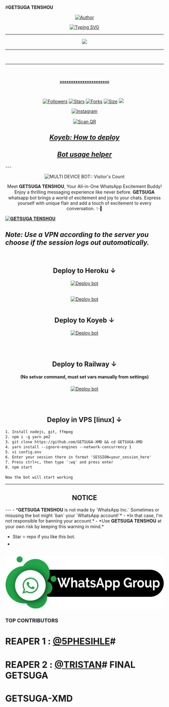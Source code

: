 #𝐆𝐄𝐓𝐒𝐔𝐆𝐀 𝐓𝐄𝐍𝐒𝐇𝐎𝐔   
<p align="center">
<a href="https://github.com/EspadaTechinfo/GETSUGA-XMD"><img title="Author" src="https://files.catbox.moe/k7ugin.jpg?style=for-the-badge&logo=github"></a>


<div align="center">
<a href="https://youtube.com/@hoekagetech?si=NLKL8ZSZwGL2Gjmj/"><img src="https://readme-typing-svg.demolab.com?font=Ribeye&size=50&pause=1000&color=FFFF00&center=true&width=910&height=100&lines=Don't+Forget+To+Subscribe;my+YouTube+Channel;PROGRAM+By+SPHE+AND+TRISTAN" alt="Typing SVG" /></a>
  

----------

<a><img src='https://i.imgur.com/LyHic3i.gif'/></a>

-------

 <p align="center">
  <a href="#"><img src="http://readme-typing-svg.herokuapp.com?color=00008B&center=true&vCenter=true&multiline=false&lines=`GETSUGA+-+TENSHOU+-+MD+WHATSAPP+BOT`" alt="">

------------


<br>

`❀❀❀❀❀❀❀❀❀❀❀❀❀❀❀❀❀❀❀❀❀❀`

<br>

  <p align="center">
<a href="https://github.com/EspadaTechinfo/GETSUGA-XMD/followers"><img title="Followers" src="https://img.shields.io/github/followers/ICHIGO?color=blue&style=flat-square"></a>
<a href="https://github.com/https://github.com/EspadaTechinfo/GETSUGA-XMD/stargazers/"><img title="Stars" src="https://img.shields.io/github/stars/EspadaTechinfo/GETSUGA-XMD?color=blue&style=flat-square"></a>
<a href="https://github.com/EspadaTechinfo/GETSUGA-XMD/network/members"><img title="Forks" src="https://img.shields.io/github/forks/EspadaTechinfo/GETSUGA-XMD?color=blue&style=flat-square"></a>
<a href="/"><img title="Size" src="https://github.com/EspadaTechinfo/GETSUGA-XMD?style=flat-square&color=yellow"></a>
<a href="https://github.com/EspadaTechinfo/GETSUGA-XMD/graphs/commit-activity"><img height="20" src="https://img.shields.io/https://github.com/EspadaTechinfo/GETSUGA-XMD/badge/Maintained%3F-yes-green.svg"></a>&nbsp;&nbsp;
</p>
<p align='center'>
</p>
   
<p align="center">

  <a aria-label="Join our chats" href="https://www.instagram.com/tsukuyomi_md/profilecard/?igsh=ajRoZTNrbzU3MjNu" target="_blank">
    <img alt="Instagram" src="https://img.shields.io/badge/Follow-25D366?style=for-the-badge&logo=instagram&logoColor=white" />
  </a>
 
<a href="https://raganork.online/"><img align="center" src="https://i.imgur.com/dzPTA6u.png" alt="Scan QR" height="112" width="300" /></a><br>

<div align="center">

## _[Koyeb: How to deploy](https://youtube.com/@hoekagetech?si=0-UZBiUnuFwi_pu8)_

## _[Bot usage helper](https://wa.me/27710200228)_

<div align="left">
---


 <p align="center"><img src="https://profile-counter.glitch.me/{GETSUGA-XMD}/count.svg" alt="MULTI DEVICE BOT:: Visitor's Count" old_src="https://profile-counter.glitch.me/{MULTI DEVICE BOT}/count.svg" /></p>


  <p align="center"> Meet 𝐆𝐄𝐓𝐒𝐔𝐆𝐀 𝐓𝐄𝐍𝐒𝐇𝐎𝐔, Your All-in-One WhatsApp Excitement Buddy! Enjoy a thrilling messaging experience like never before. 𝐆𝐄𝐓𝐒𝐔𝐆𝐀 whatsapp bot brings a world of excitement and joy to your chats. Express yourself with unique flair and add a touch of excitement to every conversation. ✨🤖 </p
  
  <a href="https://github.com/EspadaTechinfo/GETSUGA-XMD/fork"><img title="𝐆𝐄𝐓𝐒𝐔𝐆𝐀 𝐓𝐄𝐍𝐒𝐇𝐎𝐔" src="https://img.shields.io/badge/FORK/-𝐆𝐄𝐓𝐒𝐔𝐆𝐀 -h?color=red&style=for-the-badge&logo=stackshare"></a>

## _Note: Use a VPN according to the server you choose if the session logs out automatically._
<br>

<div align="center">

## Deploy to Heroku ↓

<a href="https://github.com/EspadaTechinfo/deploy-GETSUGA-XMD/fork" target="blank"><img align="center" src="https://i.imgur.com/cxaSEWe.png" alt="Deploy bot" height="112" width="310" /></a>
  <div>
<br>
<a href="https://raganork-network.vercel.app/heroku-deploy" target="blank"><img align="center" src="https://i.imgur.com/6rs61MY.png" alt="Deploy bot" height="112" width="310" /></a>
  <div>
<br>

## Deploy to Koyeb ↓

<a href="https://raganork-web.vercel.app/deploy" target="blank"><img align="center" src="https://i.imgur.com/PNoLtFq.png" alt="Deploy bot" height="112" width="310" /></a>
  <div>
<br>
<div>
  <br>


## Deploy to Railway ↓
#### (No setvar command, must set vars manually from settings)
<a href="https://railway.app/template/Mt-g4a" target="blank"><img align="center" src="https://railway.app/button.svg" alt="Deploy bot" height="" width="" /></a>
  <div>
<br>
<div>
  <br>

## Deploy in VPS [linux] ↓
<div align="left">

```
1. Install nodejs, git, ffmpeg
2. npm i -g yarn pm2
3. git clone https://github.com/GETSUGA-XMD && cd GETSUGA-XMD
4. yarn install --ignore-engines --network-concurrency 1
5. vi config.env
6. Enter your session there in format 'SESSION=your_session_here'
7. Press ctrl+c, then type ':wq' and press enter
8. npm start

Now the bot will start working
```

  
 ---
 
<h2 align="center">  NOTICE </h2>
---
- *𝐆𝐄𝐓𝐒𝐔𝐆𝐀 𝐓𝐄𝐍𝐒𝐇𝐎𝐔 is not made by `WhatsApp Inc.` Sometimes or misusing the bot might `ban` your `WhatsApp account!`*
- *In that case, I'm not responsible for banning your account.*
- *Use 𝐆𝐄𝐓𝐒𝐔𝐆𝐀 𝐓𝐄𝐍𝐒𝐇𝐎𝐔 at your own risk by keeping this warning in mind.*
 

- Star ⭐ repo if you like this bot.
- 
[![JOIN WHATSAPP SUPPORT](https://raw.githubusercontent.com/Neeraj-x0/Neeraj-x0/main/photos/suddidina-join-whatsapp.png)](https://chat.whatsapp.com/CicqD04sNCJ37j13LiI51p)
--------


### TOP CONTRIBUTORS

# REAPER 1 : [@5PHESIHLE](https://github.com/Orangefri)#

# REAPER 2 : [@TRISTAN](https://github.com/Tristan7122)# FINAL GETSUGA 


# GETSUGA-XMD 

